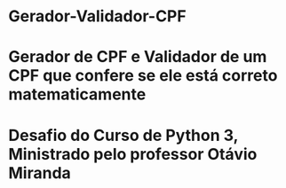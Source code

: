 # Gerador-Validador-CPF
# Gerador de  CPF e Validador de um CPF que confere se ele está correto matematicamente

# Desafio do Curso de Python 3, Ministrado pelo professor Otávio Miranda